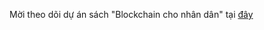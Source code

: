 Mời theo dõi dự án sách "Blockchain cho nhân dân" tại [đây](https://tariusagi.github.io/blockchain-for-dummies/Blockchain-for-dummies-vn.html)
